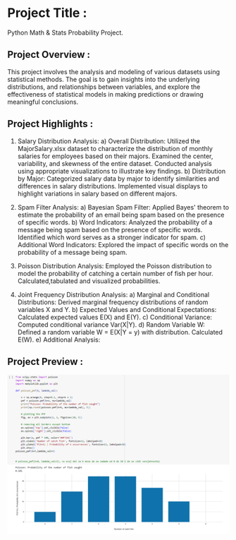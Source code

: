 # Project Title :
Python Math & Stats Probability Project.

## Project Overview :
This project involves the analysis and modeling of various datasets using statistical methods. 
The goal is to gain insights into the underlying distributions, and relationships between variables, 
and explore the effectiveness of statistical models in making predictions or drawing meaningful conclusions.

## Project Highlights :
1. Salary Distribution Analysis:
a) Overall Distribution:
Utilized the MajorSalary.xlsx dataset to characterize the distribution of monthly salaries for employees based on their majors.
Examined the center, variability, and skewness of the entire dataset.
Conducted analysis using appropriate visualizations to illustrate key findings.
b) Distribution by Major:
Categorized salary data by major to identify similarities and differences in salary distributions.
Implemented visual displays to highlight variations in salary based on different majors.

2. Spam Filter Analysis:
a) Bayesian Spam Filter:
Applied Bayes' theorem to estimate the probability of an email being spam based on the presence of specific words.
b) Word Indicators:
Analyzed the probability of a message being spam based on the presence of specific words.
Identified which word serves as a stronger indicator for spam.
c) Additional Word Indicators:
Explored the impact of specific words on the probability of a message being spam.

3. Poisson Distribution Analysis:
Employed the Poisson distribution to model the probability of catching a certain number of fish per hour.
Calculated,tabulated and visualized probabilities.

4. Joint Frequency Distribution Analysis:
a) Marginal and Conditional Distributions:
Derived marginal frequency distributions of random variables X and Y.
b) Expected Values and Conditional Expectations:
Calculated expected values E(X) and E(Y).
c) Conditional Variance:
Computed conditional variance Var(X|Y).
d) Random Variable W:
Defined a random variable W = E(X|Y = y) with distribution.
Calculated E(W).
e) Additional Analysis:

## Project Preview :
<img src="Images/Poisson Distribution.png">

